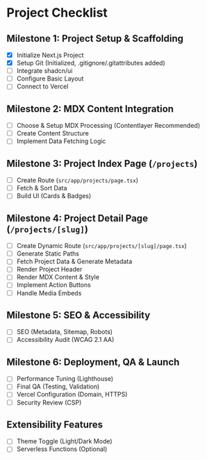 # Project Checklist

## Milestone 1: Project Setup & Scaffolding 

- [x] Initialize Next.js Project
- [x] Setup Git (Initialized, .gitignore/.gitattributes added)
- [ ] Integrate shadcn/ui
- [ ] Configure Basic Layout
- [ ] Connect to Vercel

## Milestone 2: MDX Content Integration 
- [ ] Choose & Setup MDX Processing (Contentlayer Recommended)
- [ ] Create Content Structure
- [ ] Implement Data Fetching Logic

## Milestone 3: Project Index Page (`/projects`) 

- [ ] Create Route (`src/app/projects/page.tsx`)
- [ ] Fetch & Sort Data
- [ ] Build UI (Cards & Badges)

## Milestone 4: Project Detail Page (`/projects/[slug]`) 

- [ ] Create Dynamic Route (`src/app/projects/[slug]/page.tsx`)
- [ ] Generate Static Paths
- [ ] Fetch Project Data & Generate Metadata
- [ ] Render Project Header
- [ ] Render MDX Content & Style
- [ ] Implement Action Buttons
- [ ] Handle Media Embeds

## Milestone 5: SEO & Accessibility 

- [ ] SEO (Metadata, Sitemap, Robots)
- [ ] Accessibility Audit (WCAG 2.1 AA)

## Milestone 6: Deployment, QA & Launch 

- [ ] Performance Tuning (Lighthouse)
- [ ] Final QA (Testing, Validation)
- [ ] Vercel Configuration (Domain, HTTPS)
- [ ] Security Review (CSP)

## Extensibility Features

- [ ] Theme Toggle (Light/Dark Mode)
- [ ] Serverless Functions (Optional)

